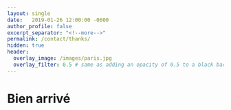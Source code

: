 ```yaml
---
layout: single
date:   2019-01-26 12:00:00 -0600
author_profile: false
excerpt_separator: "<!--more-->"
permalink: /contact/thanks/
hidden: true
header:
  overlay_image: /images/paris.jpg
  overlay_filter: 0.5 # same as adding an opacity of 0.5 to a black background
---
```



# Bien arrivé
